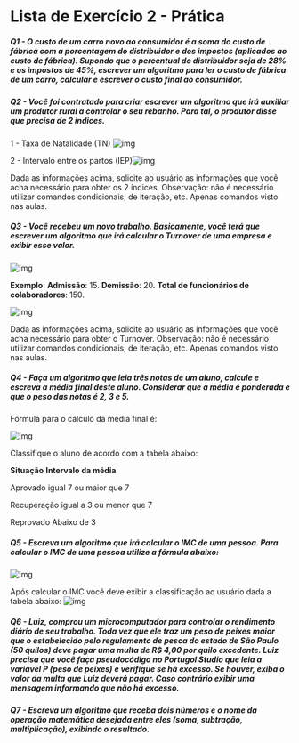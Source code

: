 # **Lista de Exercício 2 - Prática** 



#####  **Q1** - O custo de um carro novo ao consumidor é a soma do custo de fábrica com a porcentagem do distribuidor e dos impostos (aplicados ao custo de fábrica). Supondo que o percentual do distribuidor seja de 28% e os impostos de 45%, escrever um algoritmo para ler o custo de fábrica de um carro, calcular e escrever o custo final ao consumidor. 



##### **Q2** - Você foi contratado para criar escrever um algoritmo que irá auxiliar um produtor rural a controlar o seu rebanho. Para tal, o produtor disse que precisa de 2 índices. 

1 - Taxa de Natalidade (TN) ![img](https://lh3.googleusercontent.com/AoxbfzuIAp0xSWskhp74EZe-fjbNqjLSvhMj2ZbwdECibndW09PEhXJC1OBe03LLK3ZS29XgSWj3GHEmmo-JHHeyZuFH6bJFJ9IpBub9eCbWrmZ5zkcukuEp7RaUEPBbUQX0Khah)



2 - Intervalo entre os partos (IEP)![img](https://lh5.googleusercontent.com/kchCze5L3wqUffZC-TJgeL1bd40dnUnEIaRmgtpDY3LIYJvEHiVh89KuKi7fvb1epS1guwkPAF3igqGibudm7R56H9-4Q-nEtsRUaer1YC59j28J9cNVo_dv5Di-oiVGkk8irpeP)



Dada as informações acima, solicite ao usuário as informações que você acha necessário para obter os 2 índices. Observação: não é necessário utilizar comandos condicionais, de iteração, etc. Apenas comandos visto nas aulas. 



#####  **Q3** - Você recebeu um novo trabalho. Basicamente, você terá que escrever um algoritmo que irá calcular o Turnover de uma empresa e exibir esse valor. 

![img](https://lh4.googleusercontent.com/hXxw3gxho0lAOPPIcHjixFOevdDK-M-dlKlLemcfqbbEELyhGj6EVPXc04xjTBRX2mPLu5F_p4EylhJjcUe0KvLI959QIdNRg2EPVQdYtxPvOnbPKlzKwFT3cV4vPC_Ag6D4_Tvh)

**Exemplo**: **Admissão**: 15. **Demissão**: 20. **Total de funcionários de colaboradores**: 150.

![img](https://lh6.googleusercontent.com/hyVHS-6Xate4waFEA8ACGVSl8PS9l_AsHAqnP-i3RR856m4xvL-cEN-FpdZRiOPlpzFR81C-HfL8-FgBQIBYQOIl_Y1Y9_YO3JtG-0dMxG57V9Uc_ixmRdMrACNM0xkLE3yAfZmB)

Dada as informações acima, solicite ao usuário as informações que você acha necessário para obter o Turnover. Observação: não é necessário utilizar comandos condicionais, de iteração, etc. Apenas comandos visto nas aulas. 



##### **Q4** - Faça um algoritmo que leia três notas de um aluno, calcule e escreva a média final deste aluno. Considerar que a média é ponderada e que o peso das notas é 2, 3 e 5. 

Fórmula para o cálculo da média final é:

 ![img](https://lh3.googleusercontent.com/ya3vwW9D-IdKM6GTYXpiUL-3Rg3ojV0go2AcfQqWdI88OCBbJ9j6eLSsNEgHTSQL5a4wTv_w2o5EQpRiIn58inyXeDuvRyefbJ9YyPfTyXOP2TB_nlcbsiqMw9lc91JYr93r83dO)

Classifique o aluno de acordo com a tabela abaixo: 

**Situação** **Intervalo da média**

Aprovado igual 7 ou maior que 7

Recuperação igual a 3 ou menor que 7

Reprovado Abaixo de 3



##### **Q5** - Escreva um algoritmo que irá calcular o IMC de uma pessoa. Para calcular o IMC de uma pessoa utilize a fórmula abaixo:



![img](https://lh5.googleusercontent.com/iUCEHxBn_oF8YZaanuG-m9cy_gGieuGV_c7-NCuwCBVn7TvmCSg4hRitzFKcNM5OKUVDfDApfKTumbyfsy9b6dQCrPNguc8s1m8cmD1cjz6fgtyPYRTiYvZyGvBn2ZNuU-kJjIv_)



Após calcular o IMC você deve exibir a classificação ao usuário dada a tabela abaixo: ![img](https://lh6.googleusercontent.com/y2vCHygEXgsli6A4LbBbsAgrBQT0JAlMK7wsSENhGU6d9HWTuWMma_SBZ0cKi2HEnwRcpVnYnR1nY1svLGGx-irqtCub_YQIpkOi-uWnvQ5-7WT0KgE7xBw0NmtpQ7XiMdHBRG3h)



##### **Q6** - Luiz, comprou um microcomputador para controlar o rendimento diário de seu trabalho. Toda vez que ele traz um peso de peixes maior que o estabelecido pelo regulamento de pesca do estado de São Paulo (50 quilos) deve pagar uma multa de R$ 4,00 por quilo excedente. Luiz precisa que você faça pseudocódigo no Portugol Studio que leia a variável P (peso de peixes) e verifique se há excesso. Se houver, exiba o valor da multa que Luiz deverá pagar. Caso contrário exibir uma mensagem informando que não há excesso. 



##### **Q7** - Escreva um algoritmo que receba dois números e o nome da operação matemática desejada entre eles (soma, subtração, multiplicação), exibindo o resultado.